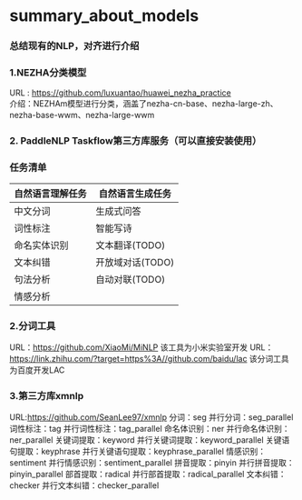 # summary_about_models
### 总结现有的NLP，对齐进行介绍
### 1.NEZHA分类模型
URL : https://github.com/luxuantao/huawei_nezha_practice<br>
介绍：NEZHAm模型进行分类，涵盖了nezha-cn-base、nezha-large-zh、nezha-base-wwm、nezha-large-wwm

### 2. PaddleNLP Taskflow第三方库服务（可以直接安装使用）
### 任务清单

| 自然语言理解任务  | 自然语言生成任务 |
| :------------  | ---- |
| 中文分词 | 生成式问答 |
| 词性标注 | 智能写诗 |
| 命名实体识别  | 文本翻译(TODO) |
| 文本纠错 | 开放域对话(TODO) |
| 句法分析 | 自动对联(TODO) |
| 情感分析 |  |

### 2.分词工具
URL：https://github.com/XiaoMi/MiNLP
该工具为小米实验室开发
URL：https://link.zhihu.com/?target=https%3A//github.com/baidu/lac
该分词工具为百度开发LAC
### 3.第三方库xmnlp
URL:https://github.com/SeanLee97/xmnlp
分词：seg
并行分词：seg_parallel
词性标注：tag
并行词性标注：tag_parallel
命名体识别：ner
并行命名体识别：ner_parallel
关键词提取：keyword
并行关键词提取：keyword_parallel
关键语句提取：keyphrase
并行关键语句提取：keyphrase_parallel
情感识别：sentiment
并行情感识别：sentiment_parallel
拼音提取：pinyin
并行拼音提取：pinyin_parallel
部首提取：radical
并行部首提取：radical_parallel
文本纠错：checker
并行文本纠错：checker_parallel
